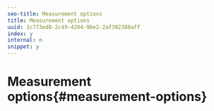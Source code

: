 ```yaml
---
seo-title: Measurement options
title: Measurement options
uuid: 1c773ed8-2c49-4204-9be2-2af302388aff
index: y
internal: n
snippet: y
---
```


# Measurement options{#measurement-options}

